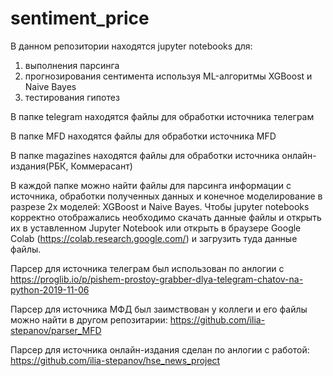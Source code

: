 # sentiment_price
В данном репозитории находятся jupyter notebooks для: 
1) выполнения парсинга
2) прогнозирования сентимента используя ML-алгоритмы XGBoost и Naive Bayes
3) тестирования гипотез

В папке telegram находятся файлы для обработки источника телеграм

В папке MFD находятся файлы для обработки источника MFD

В папке magazines находятся файлы для обработки источника онлайн-издания(РБК, Коммерасант)


В каждой папке можно найти файлы для парсинга информации с источника, обработки полученных данных и конечное моделирование в разрезе 2х моделей: XGBoost и Naive Bayes.
Чтобы jupyter notebooks корректно отображались необходимо скачать данные файлы и открыть их в уставленном Jupyter Notebook или открыть в браузере Google Colab (https://colab.research.google.com/) и загрузить туда данные файлы.

Парсер для источника телеграм был использован по анлогии с https://proglib.io/p/pishem-prostoy-grabber-dlya-telegram-chatov-na-python-2019-11-06

Парсер для источника МФД был заимствован у коллеги и его файлы можно найти в другом репозитарии: https://github.com/ilia-stepanov/parser_MFD

Парсер для источника онлайн-издания сделан по анлогии с работой: https://github.com/ilia-stepanov/hse_news_project
